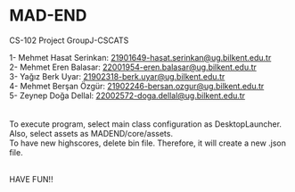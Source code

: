 # MAD-END
CS-102 Project GroupJ-CSCATS

1- Mehmet Hasat Serinkan: 21901649-hasat.serinkan@ug.bilkent.edu.tr<br>
2- Mehmet Eren Balasar: 22001954-eren.balasar@ug.bilkent.edu.tr<br>
3- Yağız Berk Uyar: 21902318-berk.uyar@ug.bilkent.edu.tr<br>
4- Mehmet Berşan Özgür: 21902246-bersan.ozgur@ug.bilkent.edu.tr<br>
5- Zeynep Doğa Dellal: 22002572-doga.dellal@ug.bilkent.edu.tr<br>
<br><br>
To execute program, select main class configuration as DesktopLauncher. Also, select assets as MADEND/core/assets. <br>
To have new highscores, delete bin file. Therefore, it will create a new .json file. <br> 

<br> 
HAVE FUN!!

